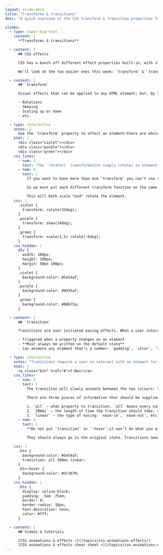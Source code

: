 ```yaml
---
layout: slide-deck
title: "Transforms & transitions"
desc: "A quick overview of the CSS transform & transition properties for animating websites."

slides:
  - type: super-big-text
    content: |
      **Transforms & transitions**

  - content: |
      ## CSS effects

      CSS has a bunch off different effect properties built-in, with slightly different features.

      We’ll look at the two easier ones this week: `transform` & `transition`

  - content: |
      ## `transform`

      Visual effects that can be applied to any HTML element; but, by themselves, they are not interactive.

      - Rotations
      - Skewing
      - Scaling up or down
      - etc.

  - type: interactive
    notes: |
      Use the `transform` property to affect an element—there are whole bunch of built-in transformations but there are really only a few commonly used ones.
    html: |
      <div class="violet"></div>
      <div class="purple"></div>
      <div class="green"></div>
    css_lines:
      - num: 2
        text: "The `rotate()` transformation simply rotates an element and all its contents. You can use negative numbers, like `rotate(-33deg)` to go backwards."
      - num: 8
        text: |
          If you want to have more than one `transform` you can’t use the `transform` property multiple times; the way CSS works, only the last `transform` will be applied.

          So we must put each different transform function on the same line, separated by a space.

          This will both scale *and* rotate the element.
    css: |
      .violet {
        transform: rotate(33deg);
      }
      .purple {
        transform: skew(24deg);
      }
      .green {
        transform: scale(1.5) rotate(-6deg);
      }
    css_hidden: |
      div {
        width: 100px;
        height: 100px;
        margin: 50px 100px;
      }
      .violet {
        background-color: #5e54af;
      }
      .purple {
        background-color: #9d35af;
      }
      .green {
        background-color: #00675a;
      }

  - content: |
      ## `transition`

      Transitions are user initiated easing effects. When a user interacts with an element we can apply some kind of easing-like animation.

      - Triggered when a property changes on an element
      - **Must always be written on the default state**
      - Can animate any element that’s a number: `padding`, `color`, `transform`, etc.

  - type: interactive
    notes: "Transitions require a user to interact with an element for the easing to occur, like a hover or a click."
    html: |
      <a class="btn" href="#">T-Rex!</a>
    css_lines:
      - num: 3
        text: |
          The transition will slowly animate between the two colours: the original colour and the hover colour.

          There are three pieces of information that should be supplied for transitions:

          1. `all` — what property to transition, `all` means every numerical property that changes; but you could write `color` or `border-width` or something specific instead.
          2. `200ms` — the length of time the transition should take, can be written in milliseconds (`ms`) or in seconds (`s`): `200ms = .2s`
          3. `linear` — the type of easing: `ease-in`, `ease-out`, etc. (Same as AfterEffects.) `linear` means “no easing”.
      - num: 5
        text: |
          **Do not put `transition` in `:hover`—it won’t do what you expect.**

          They should always go in the original state. Transitions need to be “set-up” so that when a user does hover the transition is ready to go.

    css: |
      .btn {
        background-color: #5e54af;
        transition: all 200ms linear;
      }
      .btn:hover {
        background-color: #3c3670;
      }
    css_hidden: |
      .btn {
        display: inline-block;
        padding: .5em .75em;
        border: 0;
        border-radius: 10px;
        text-decoration: none;
        color: #fff;
      }

  - content: |
      ## Videos & tutorials

      [CSS animations & effects ➔](/topics/css-animations-effects/)
      [CSS animations & effects cheat sheet ➔](/topics/css-animations-effects-cheat-sheet/)
---
```


